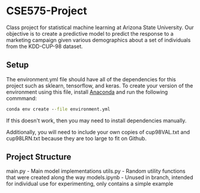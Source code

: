 # CSE575-Project

Class project for statistical machine learning at Arizona State University.  Our objective is to create a predictive model to predict the response to a marketing campaign given various demographics about a set of individuals from the KDD-CUP-98 dataset.

## Setup
The environment.yml file should have all of the dependencies for this project such as sklearn, tensorflow, and keras.  To create your version of the environment using this file, install [Anaconda](https://www.anaconda.com/download/) and run the following commmand:
 ```bat
 conda env create --file environment.yml
 ```
 If this doesn't work, then you may need to install dependencies manually.
 
 Additionally, you will need to include your own copies of cup98VAL.txt and cup98LRN.txt because they are too large to fit on Github.
 
 ## Project Structure
main.py - Main model implementations
utils.py - Random utility functions that were created along the way
models.ipynb - Unused in branch, intended for individual use for experimenting, only contains a simple example
